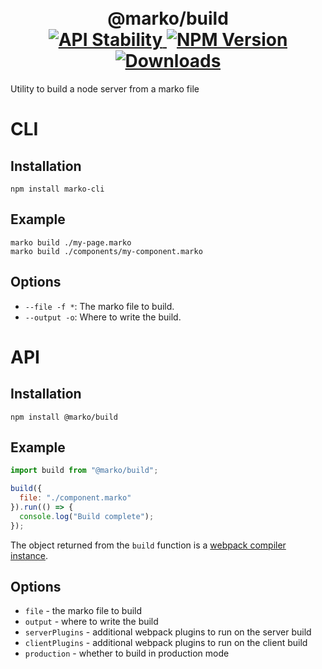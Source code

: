 <h1 align="center">
  <!-- Logo -->
  <br/>
  @marko/build
	<br/>

  <!-- Stability -->
  <a href="https://nodejs.org/api/documentation.html#documentation_stability_index">
    <img src="https://img.shields.io/badge/stability-stable-green.svg" alt="API Stability"/>
  </a>
  <!-- NPM Version -->
  <a href="https://npmjs.org/package/@marko/build">
    <img src="https://img.shields.io/npm/v/@marko/build.svg" alt="NPM Version"/>
  </a>
  <!-- Downloads -->
  <a href="https://npmjs.org/package/@marko/build">
    <img src="https://img.shields.io/npm/dm/@marko/build.svg" alt="Downloads"/>
  </a>
</h1>

Utility to build a node server from a marko file

# CLI

## Installation

```terminal
npm install marko-cli
```

## Example

```terminal
marko build ./my-page.marko
marko build ./components/my-component.marko
```

## Options

- `--file -f *`: The marko file to build.
- `--output -o`: Where to write the build.

# API

## Installation

```terminal
npm install @marko/build
```

## Example

```javascript
import build from "@marko/build";

build({
  file: "./component.marko"
}).run(() => {
  console.log("Build complete");
});
```

The object returned from the `build` function is a [webpack compiler instance](https://webpack.js.org/api/node/#compiler-instance).

## Options

- `file` - the marko file to build
- `output` - where to write the build
- `serverPlugins` - additional webpack plugins to run on the server build
- `clientPlugins` - additional webpack plugins to run on the client build
- `production` - whether to build in production mode
